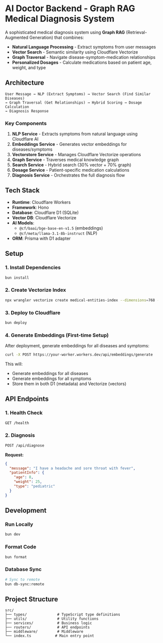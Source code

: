 # AI Doctor Backend - Graph RAG Medical Diagnosis System

A sophisticated medical diagnosis system using **Graph RAG** (Retrieval-Augmented Generation) that combines:
- **Natural Language Processing** - Extract symptoms from user messages
- **Vector Search** - Semantic similarity using Cloudflare Vectorize
- **Graph Traversal** - Navigate disease-symptom-medication relationships
- **Personalized Dosages** - Calculate medications based on patient age, weight, and type

## Architecture

```
User Message → NLP (Extract Symptoms) → Vector Search (Find Similar Diseases)
→ Graph Traversal (Get Relationships) → Hybrid Scoring → Dosage Calculation
→ Diagnosis Response
```

### Key Components

1. **NLP Service** - Extracts symptoms from natural language using Cloudflare AI
2. **Embeddings Service** - Generates vector embeddings for diseases/symptoms
3. **Vectorstore Service** - Manages Cloudflare Vectorize operations
4. **Graph Service** - Traverses medical knowledge graph
5. **Search Service** - Hybrid search (30% vector + 70% graph)
6. **Dosage Service** - Patient-specific medication calculations
7. **Diagnosis Service** - Orchestrates the full diagnosis flow

## Tech Stack

- **Runtime**: Cloudflare Workers
- **Framework**: Hono
- **Database**: Cloudflare D1 (SQLite)
- **Vector DB**: Cloudflare Vectorize
- **AI Models**:
  - `@cf/baai/bge-base-en-v1.5` (embeddings)
  - `@cf/meta/llama-3.1-8b-instruct` (NLP)
- **ORM**: Prisma with D1 adapter

## Setup

### 1. Install Dependencies

```bash
bun install
```

### 2. Create Vectorize Index

```bash
npx wrangler vectorize create medical-entities-index --dimensions=768 --metric=cosine
```

### 3. Deploy to Cloudflare

```bash
bun deploy
```

### 4. Generate Embeddings (First-time Setup)

After deployment, generate embeddings for all diseases and symptoms:

```bash
curl -X POST https://your-worker.workers.dev/api/embeddings/generate
```

This will:
- Generate embeddings for all diseases
- Generate embeddings for all symptoms
- Store them in both D1 (metadata) and Vectorize (vectors)

## API Endpoints

### 1. Health Check

```bash
GET /health
```

### 2. Diagnosis

```bash
POST /api/diagnose
```

**Request:**
```json
{
  "message": "I have a headache and sore throat with fever",
  "patientInfo": {
    "age": 8,
    "weight": 25,
    "type": "pediatric"
  }
}
```

## Development

### Run Locally

```bash
bun dev
```

### Format Code

```bash
bun format
```

### Database Sync

```bash
# Sync to remote
bun db-sync:remote
```

## Project Structure

```
src/
├── types/              # TypeScript type definitions
├── utils/              # Utility functions
├── services/           # Business logic
├── routers/            # API endpoints
├── middleware/         # Middleware
└── index.ts           # Main entry point
```
